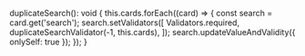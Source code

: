 duplicateSearch(): void {
  this.cards.forEach((card) => {
    const search = card.get('search');
    search.setValidators([
      Validators.required,
      duplicateSearchValidator(-1, this.cards), 
    ]);
    search.updateValueAndValidity({ onlySelf: true });
  });
}